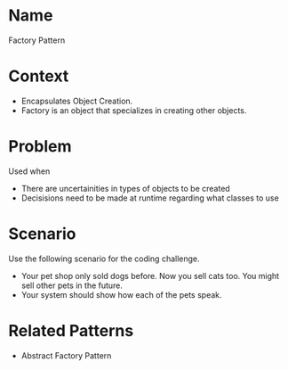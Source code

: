 # Name
Factory Pattern

# Context
* Encapsulates Object Creation. 
* Factory is an object that specializes in creating other objects.

# Problem
Used when
* There are uncertainities in types of objects to be created
* Decisisions need to be made at runtime regarding what classes to use

# Scenario
Use the following scenario for the coding challenge.
* Your pet shop only sold dogs before. Now you sell cats too. You might sell other pets in the future.
* Your system should show how each of the pets speak.

# Related Patterns
* Abstract Factory Pattern